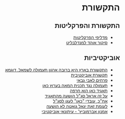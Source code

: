 <div dir="rtl" markdown="1">

# התקשורת

## התקשורת והפרקליטות

* [מדליפי הפרקליטות](https://www.facebook.com/permalink.php?story_fbid=2221733214793207&id=100008696496760)
* [סיקור אוהד למנדלבליט](https://www.facebook.com/permalink.php?story_fbid=2221733214793207&id=100008696496760)

## אוביקטיביות

* [התקשורת בארץ היא ברובה ארגון תעמולה לשמאל. דוגמא](https://twitter.com/hananamiur/status/1226209922800594944?s=20)
* [תקשורת אוביקטיבית](https://twitter.com/GolanOfer/status/1228026248930177024?s=20)
* [פרחים לאבי גבאי](https://twitter.com/Onetruth011/status/1228032101246697473?s=20)
* [תעמולה נגד תכנית המאה בערוץ כאן](https://twitter.com/keslasy/status/1228039715435302914?s=20)
* [תאגיד כאן הוא חרפה](https://twitter.com/keslasy/status/1228045583312719877?s=20)
* [על זה אראל סג"ל הושעה מהתאגיד](https://twitter.com/YanivTurgi/status/1228044230536372224?s=20)
* [אח"כ, עובדי "כאן" לעגו לסג"ל](https://twitter.com/arik3000/status/1228013651375902723?s=20)
* [לעומת זאת יגאל גואטה לא הושעה](https://twitter.com/xKAR6Ew971p8rDs/status/1228042025112608768)
* [אמנון אברמוביץ' - עיתונאי אוביקטיבי](https://twitter.com/v8fkLjLoVc7b910/status/1228040763147268097?s=20)

</div>
